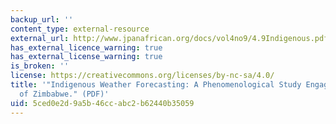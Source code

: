 ```yaml
---
backup_url: ''
content_type: external-resource
external_url: http://www.jpanafrican.org/docs/vol4no9/4.9Indigenous.pdf
has_external_licence_warning: true
has_external_license_warning: true
is_broken: ''
license: https://creativecommons.org/licenses/by-nc-sa/4.0/
title: '"Indigenous Weather Forecasting: A Phenomenological Study Engaging the Shona
  of Zimbabwe." (PDF)'
uid: 5ced0e2d-9a5b-46cc-abc2-b62440b35059
---
```


